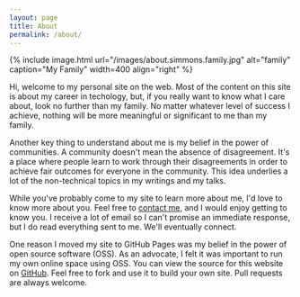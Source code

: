 ```yaml
---
layout: page
title: About
permalink: /about/
---
```


{% include image.html url="/images/about.simmons.family.jpg" alt="family" caption="My Family" width=400 align="right" %}

Hi, welcome to my personal site on the web. Most of the content on this site is about my career in techology, but, if you really want to know what I care about, look no further than my family. No matter whatever level of success I achieve, nothing will be more meaningful or significant to me than my family.

Another key thing to understand about me is my belief in the power of communities. A community doesn't mean the absence of disagreement. It's a place where people learn to work through their disagreements in order to achieve fair outcomes for everyone in the community. This idea underlies a lot of the non-technical topics in my writings and my talks.

While you've probably come to my site to learn more about me, I'd love to know more about you. Feel free to [contact me](/contact/), and I would enjoy getting to know you. I receive a lot of email so I can't promise an immediate response, but I do read everything sent to me. We'll eventually connect.

One reason I moved my site to GitHub Pages was my belief in the power of open source software (OSS). As an advocate, I felt it was important to run my own online space using OSS. You can view the source for this website on [GitHub](https://github.com/anjuan/anjuan.github.io). Feel free to fork and use it to build your own site. Pull requests are always welcome.

